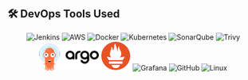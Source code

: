 ## 🛠️ DevOps Tools Used

<p align="center">
  <img src="https://cdn.jsdelivr.net/gh/devicons/devicon/icons/jenkins/jenkins-original.svg" alt="Jenkins" width="60"/>
  <img src="https://cdn.worldvectorlogo.com/logos/aws-2.svg" alt="AWS" width="60"/>
  <img src="https://cdn.jsdelivr.net/gh/devicons/devicon/icons/docker/docker-original.svg" alt="Docker" width="60"/>
  <img src="https://cdn.jsdelivr.net/gh/devicons/devicon/icons/kubernetes/kubernetes-plain.svg" alt="Kubernetes" width="60"/>
  <img src="https://user-images.githubusercontent.com/122774239/266847097-9c7fe6aa-56a3-4bc1-bac2-0591091c17a4.png" alt="SonarQube" width="90"/>
  <img src="https://user-images.githubusercontent.com/122774239/266847166-3076f7c2-83aa-439f-b059-2a31d1cd8e60.png" alt="Trivy" width="80"/>
  <img src="https://raw.githubusercontent.com/cncf/artwork/main/projects/argo/horizontal/color/argo-horizontal-color.png" alt="Argo CD" width="120"/>
  <img src="https://raw.githubusercontent.com/cncf/artwork/main/projects/prometheus/icon/color/prometheus-icon-color.svg" alt="Prometheus" width="60"/>
  <img src="https://upload.wikimedia.org/wikipedia/commons/3/3b/Grafana_icon.svg" alt="Grafana" width="60"/>
  <img src="https://cdn.jsdelivr.net/gh/devicons/devicon/icons/github/github-original.svg" alt="GitHub" width="60"/>
  <img src="https://cdn.jsdelivr.net/gh/devicons/devicon/icons/linux/linux-original.svg" alt="Linux" width="60"/>
</p>
